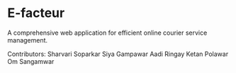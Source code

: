 # E-facteur
A comprehensive web application for efficient online courier service management.

Contributors:
Sharvari Soparkar
Siya Gampawar
Aadi Ringay
Ketan Polawar
Om Sangamwar
